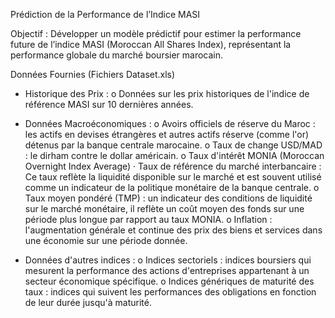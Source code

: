 Prédiction de la Performance de l’Indice MASI

Objectif :
Développer un modèle prédictif pour estimer la performance future de l’indice MASI
(Moroccan All Shares Index), représentant la performance globale du marché boursier
marocain.

Données Fournies (Fichiers Dataset.xls)
- Historique des Prix :
o Données sur les prix historiques de l'indice de référence MASI sur 10 dernières années.
- Données Macroéconomiques :
o Avoirs officiels de réserve du Maroc : les actifs en devises étrangères et autres actifs
réserve (comme l'or) détenus par la banque centrale marocaine.
o Taux de change USD/MAD : le dirham contre le dollar américain.
o Taux d'intérêt MONIA (Moroccan Overnight Index Average) · Taux de référence du
marché interbancaire : Ce taux reflète la liquidité disponible sur le marché et est
souvent utilisé comme un indicateur de la politique monétaire de la banque centrale.
o Taux moyen pondéré (TMP) : un indicateur des conditions de liquidité sur le marché
monétaire, il reflète un coût moyen des fonds sur une période plus longue par rapport
au taux MONIA.
o Inflation : l'augmentation générale et continue des prix des biens et services dans une
économie sur une période donnée.

- Données d'autres indices :
o Indices sectoriels : indices boursiers qui mesurent la performance des actions
d'entreprises appartenant à un secteur économique spécifique.
o Indices génériques de maturité des taux : indices qui suivent les performances des
obligations en fonction de leur durée jusqu'à maturité.
